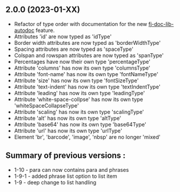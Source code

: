 2.0.0 (2023-01-XX)
------------------
* Refactor of type order with documentation for the new [fj-doc-lib-autodoc](https://github.com/fugerit-org/fj-doc/tree/main/fj-doc-lib-autodoc) feature.
* Attributes 'id' are now typed as 'idType'
* Border width attributes are now typed as 'borderWidthType'
* Spacing attributes are now typed as 'spaceType'
* Colspan and rowspan attributes are now typed as 'spanType'
* Percentages have now their own type 'percentageType'
* Attribute 'columns' has now its own type 'columnsType'
* Attribute 'font-name' has now its own type 'fontNameType'
* Attribute 'size' has now its own type 'fontSizeType'
* Attribute 'text-indent' has now its own type 'textIndentType'
* Attribute 'leading' has now its own type 'leadingType'
* Attribute 'white-space-collpse' has now its own type 'whiteSpaceCollapseType'
* Attribute 'scaling' has now its own type 'scalingType'
* Attribute 'alt' has now its own type 'altType'
* Attribute 'base64' has now its own type 'base64Type'
* Attribute 'url' has now its own type 'urlType'
* Element 'br', 'barcode', 'image', 'nbsp' are no longer 'mixed'

Summary of previous versions : 
-----------------------------
* 1-10 - para can now contains para and phrases
* 1-9-1 - added phrase list option to list item
* 1-9 - deep change to list handling
